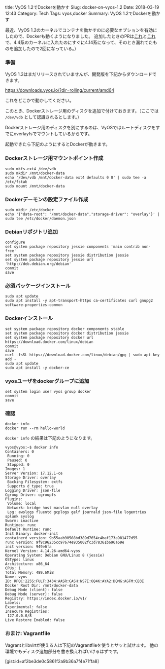 title: VyOS 1.2でDockerを動かす
Slug: docker-on-vyos-1.2
Date: 2018-03-19 12:43
Category: Tech
Tags: vyos,docker
Summary: VyOS 1.2でDockerを動かす

最近、VyOS 1.2のカーネルでコンテナを動かすのに必要なオプションを有効にしたので、Dockerも動くようになりました。
追加したときのPRは[これ](https://github.com/vyos/vyos-kernel/pull/16)と[これ](https://github.com/vyos/vyos-kernel/pull/17)で、4.4系のカーネルに入れたのにすぐに4.14系になって、そのとき漏れてたものを追加したので2回になっている。）

### 準備

VyOS 1.2はまだリリースされていませんが、開発版を下記からダウンロードできます。

https://downloads.vyos.io/?dir=rolling/current/amd64

これをどこかで動かしてください。

このとき、Dockerストレージ用のディスクを追加で付けておきます。（ここでは `/dev/vdb` として認識されるとします。）

Dockerストレージ用のディスクを別にするのは、VyOSではルートディスクをすでにoverlayfsでマウントしているからです。

起動できたら下記のようにするとDockerが動きます。

### Dockerストレージ用マウントポイント作成

```
sudo mkfs.ext4 /dev/vdb
sudo mkdir /mnt/docker-data
echo '/dev/vdb /mnt/docker-data ext4 defaults 0 0' | sudo tee -a /etc/fstab
sudo mount /mnt/docker-data
```

### Dockerデーモンの設定ファイル作成

```
sudo mkdir /etc/docker
echo '{"data-root": "/mnt/docker-data","storage-driver": "overlay"}' | sudo tee /etc/docker/daemon.json
```

### Debianリポジトリ追加

```
configure
set system package repository jessie components 'main contrib non-free'
set system package repository jessie distribution jessie
set system package repository jessie url 'http://deb.debian.org/debian'
commit
save
```

### 必須パッケージインストール

```
sudo apt update
sudo apt install -y apt-transport-https ca-certificates curl gnupg2 software-properties-common
```

### Dockerインストール

```
set system package repository docker components stable
set system package repository docker distribution jessie
set system package repository docker url https://download.docker.com/linux/debian
commit
save
curl -fsSL https://download.docker.com/linux/debian/gpg | sudo apt-key add -
sudo apt update
sudo apt install -y docker-ce
```

### vyosユーザをdockerグループに追加

```
set system login user vyos group docker
commit
save
```

### 確認

```
docker info
docker run --rm hello-world
```

`docker info` の結果は下記のようになります。

```
vyos@vyos:~$ docker info
Containers: 0
 Running: 0
 Paused: 0
 Stopped: 0
Images: 1
Server Version: 17.12.1-ce
Storage Driver: overlay
 Backing Filesystem: extfs
 Supports d_type: true
Logging Driver: json-file
Cgroup Driver: cgroupfs
Plugins:
 Volume: local
 Network: bridge host macvlan null overlay
 Log: awslogs fluentd gcplogs gelf journald json-file logentries splunk syslog
Swarm: inactive
Runtimes: runc
Default Runtime: runc
Init Binary: docker-init
containerd version: 9b55aab90508bd389d7654c4baf173a981477d55
runc version: 9f9c96235cc97674e935002fc3d78361b696a69e
init version: 949e6fa
Kernel Version: 4.14.26-amd64-vyos
Operating System: Debian GNU/Linux 8 (jessie)
OSType: linux
Architecture: x86_64
CPUs: 1
Total Memory: 489.6MiB
Name: vyos
ID: RPQC:225S:FULT:3434:AASR:CASH:NS7I:OQ4K:AYA2:DQMG:AGFM:CB3I
Docker Root Dir: /mnt/docker-data
Debug Mode (client): false
Debug Mode (server): false
Registry: https://index.docker.io/v1/
Labels:
Experimental: false
Insecure Registries:
 127.0.0.0/8
Live Restore Enabled: false
```

### おまけ: Vagrantfile

Vagrantとlibvirtが使える人は下記のVagrantfileを使うとサッと試せます。
他の環境でもディスク追加部分を書き換えればいけるはずです。

[gist:id=af2be3de0c5861f2a9b36a7f4e71ffa8]
